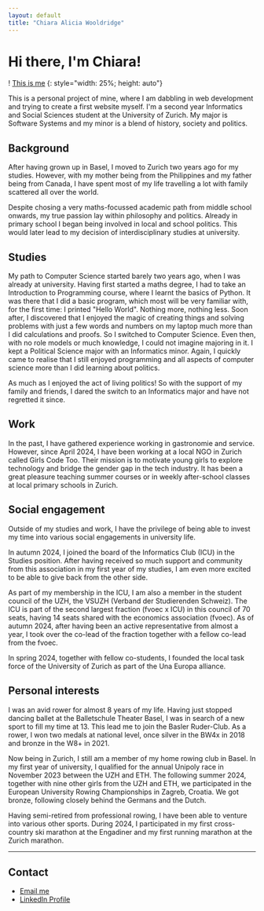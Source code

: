```yaml
---
layout: default
title: "Chiara Alicia Wooldridge"
---
```


# Hi there, I'm Chiara!</h1>
! [This is me](DSC02853-min.JPG) {: style="width: 25%; height: auto"}

This is a personal project of mine, where I am dabbling in web development and trying to create a first website myself.
I'm a second year Informatics and Social Sciences student at the University of Zurich. My major is Software Systems and my minor is a blend of history, society and politics.

## Background
After having grown up in Basel, I moved to Zurich two years ago for my studies. However, with my mother being from the Philippines and my father being from Canada, I have spent most of my life travelling a lot with family scattered all over the world.

Despite chosing a very maths-focussed academic path from middle school onwards, my true passion lay within philosophy and politics. Already in primary school I began being involved in local and school politics. This would later lead to my decision of interdisciplinary studies at university. 


## Studies
My path to Computer Science started barely two years ago, when I was already at university. Having first started a maths degree, I had to take an Introduction to Programming course, where I learnt the basics of Python. It was there that I did a basic program, which most will be very familiar with, for the first time: I printed "Hello World". Nothing more, nothing less. Soon after, I discovered that I enjoyed the magic of creating things and solving problems with just a few words and numbers on my laptop much more than I did calculations and proofs. So I switched to Computer Science. Even then, with no role models or much knowledge, I could not imagine majoring in it. I kept a Political Science major with an Informatics minor. Again, I quickly came to realise that I still enjoyed programming and all aspects of computer science more than I did learning about politics.
      
As much as I enjoyed the act of living politics! So with the support of my family and friends, I dared the switch to an Informatics major and have not regretted it since.

## Work
In the past, I have gathered experience working in gastronomie and service. However, since April 2024, I have been working at a local NGO in Zurich called Girls Code Too. Their mission is to motivate young girls to explore technology and bridge the gender gap in the tech industry. It has been a great pleasure teaching summer courses or in weekly after-school classes at local primary schools in Zurich. 

## Social engagement
Outside of my studies and work, I have the privilege of being able to invest my time into various social engagements in university life.

In autumn 2024, I joined the board of the Informatics Club (ICU) in the Studies position. After having received so much support and community from this association in my first year of my studies, I am even more excited to be able to give back from the other side. 

As part of my membership in the ICU, I am also a member in the student council of the UZH, the VSUZH (Verband der Studierenden Schweiz). The ICU is part of the second largest fraction (fvoec x ICU) in this council of 70 seats, having 14 seats shared with the economics association (fvoec). As of autumn 2024, after having been an active representative from almost a year, I took over the co-lead of the fraction together with a fellow co-lead from the fvoec. 
      
In spring 2024, together with fellow co-students, I founded the local task force of the University of Zurich as part of the Una Europa alliance. 

## Personal interests
I was an avid rower for almost 8 years of my life. Having just stopped dancing ballet at the Balletschule Theater Basel, I was in search of a new sport to fill my time at 13. This lead me to join the Basler Ruder-Club. As a rower, I won two medals at national level, once silver in the BW4x in 2018 and bronze in the W8+ in 2021. 

Now being in Zurich, I still am a member of my home rowing club in Basel. In my first year of university, I qualified for the annual Unipoly race in November 2023 between the UZH and ETH. The following summer 2024, together with nine other girls from the UZH and ETH, we participated in the European University Rowing Championships in Zagreb, Croatia. We got bronze, following closely behind the Germans and the Dutch.

Having semi-retired from professional rowing, I have been able to venture into various other sports. During 2024, I participated in my first cross-country ski marathon at the Engadiner and my first running marathon at the Zurich marathon. 

---

## Contact
- [Email me](mailto:chiara.wooldridge@gmail.com")
- [LinkedIn Profile](https://www.linkedin.com/in/chiara-wooldridge-ba9814264)
